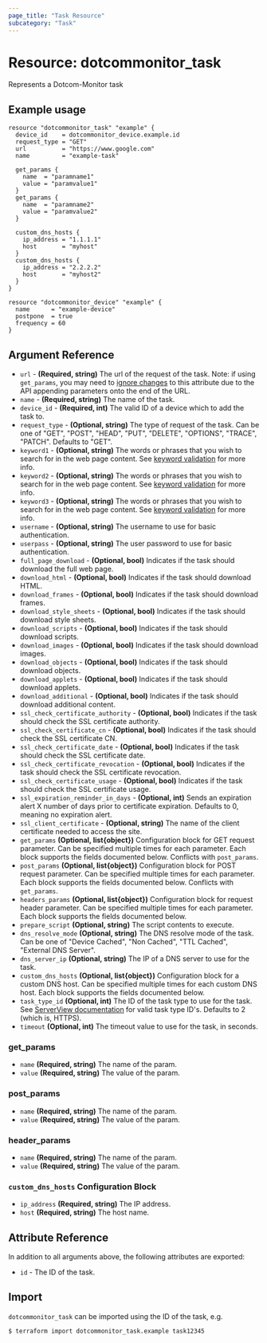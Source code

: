 ```yaml
---
page_title: "Task Resource"
subcategory: "Task"
---
```

# Resource: dotcommonitor_task
Represents a Dotcom-Monitor task

## Example usage
```hcl
resource "dotcommonitor_task" "example" {
  device_id    = dotcommonitor_device.example.id
  request_type = "GET"
  url          = "https://www.google.com"
  name         = "example-task"
  
  get_params {
    name  = "paramname1"
    value = "paramvalue1"
  }
  get_params {
    name  = "paramname2"
    value = "paramvalue2"
  }

  custom_dns_hosts {
    ip_address = "1.1.1.1"
    host       = "myhost"
  }
  custom_dns_hosts {
    ip_address = "2.2.2.2"
    host       = "myhost2"
  }
}

resource "dotcommonitor_device" "example" {
  name      = "example-device"
  postpone  = true
  frequency = 60
}
```

## Argument Reference
* `url` - **(Required, string)** The url of the request of the task. Note: if using `get_params`, you may need to [ignore changes](https://www.terraform.io/docs/language/meta-arguments/lifecycle.html#ignore_changes) to this attribute due to the API appending parameters onto the end of the URL.
* `name` - **(Required, string)** The name of the task.
* `device_id` - **(Required, int)** The valid ID of a device which to add the task to.
* `request_type` - **(Optional, string)** The type of request of the task. Can be one of "GET", "POST", "HEAD", "PUT", "DELETE", "OPTIONS", "TRACE", "PATCH". Defaults to "GET".
* `keyword1` - **(Optional, string)** The words or phrases that you wish to search for in the web page content. See [keyword validation](https://wiki.dotcom-monitor.com/knowledge-base/keyword-content-validation/) for more info.
* `keyword2` - **(Optional, string)** The words or phrases that you wish to search for in the web page content. See [keyword validation](https://wiki.dotcom-monitor.com/knowledge-base/keyword-content-validation/) for more info.
* `keyword3` - **(Optional, string)** The words or phrases that you wish to search for in the web page content. See [keyword validation](https://wiki.dotcom-monitor.com/knowledge-base/keyword-content-validation/) for more info.
* `username` - **(Optional, string)** The username to use for basic authentication.
* `userpass` - **(Optional, string)** The user password to use for basic authentication.
* `full_page_download` - **(Optional, bool)** Indicates if the task should download the full web page.
* `download_html` - **(Optional, bool)** Indicates if the task should download HTML.
* `download_frames` - **(Optional, bool)** Indicates if the task should download frames.
* `download_style_sheets` - **(Optional, bool)** Indicates if the task should download style sheets.
* `download_scripts` - **(Optional, bool)** Indicates if the task should download scripts.
* `download_images` - **(Optional, bool)** Indicates if the task should download images.
* `download_objects` - **(Optional, bool)** Indicates if the task should download objects.
* `download_applets` - **(Optional, bool)** Indicates if the task should download applets.
* `download_additional` - **(Optional, bool)** Indicates if the task should download additional content.
* `ssl_check_certificate_authority` - **(Optional, bool)** Indicates if the task should check the SSL certificate authority.
* `ssl_check_certificate_cn` - **(Optional, bool)** Indicates if the task should check the SSL certificate CN.
* `ssl_check_certificate_date` - **(Optional, bool)** Indicates if the task should check the SSL certificate date.
* `ssl_check_certificate_revocation` - **(Optional, bool)** Indicates if the task should check the SSL certificate revocation.
* `ssl_check_certificate_usage` - **(Optional, bool)** Indicates if the task should check the SSL certificate usage.
* `ssl_expiration_reminder_in_days` - **(Optional, int)** Sends an expiration alert X number of days prior to certificate expiration. Defaults to 0, meaning no expiration alert.
* `ssl_client_certificate` - **(Optional, string)** The name of the client certificate needed to access the site.
* `get_params` **(Optional, list{object})** Configuration block for GET request parameter. Can be specified multiple times for each parameter. Each block supports the fields documented below. Conflicts with `post_params`.
* `post_params` **(Optional, list{object})** Configuration block for POST request parameter. Can be specified multiple times for each parameter. Each block supports the fields documented below. Conflicts with `get_params`.
* `headers_params` **(Optional, list{object})** Configuration block for request header parameter. Can be specified multiple times for each parameter. Each block supports the fields documented below.
* `prepare_script` **(Optional, string)** The script contents to execute.
* `dns_resolve_mode` **(Optional, string)** The DNS resolve mode of the task. Can be one of "Device Cached", "Non Cached", "TTL Cached", "External DNS Server".
* `dns_server_ip` **(Optional, string)** The IP of a DNS server to use for the task.
* `custom_dns_hosts` **(Optional, list{object})** Configuration block for a custom DNS host. Can be specified multiple times for each custom DNS host. Each block supports the fields documented below.
* `task_type_id` **(Optional, int)** The ID of the task type to use for the task. See [ServerView documentation](https://wiki.dotcom-monitor.com/knowledge-base/serverview/) for valid task type ID's. Defaults to 2 (which is, HTTPS).
* `timeout` **(Optional, int)** The timeout value to use for the task, in seconds.

### get_params
* `name` **(Required, string)** The name of the param.
* `value` **(Required, string)** The value of the param.

### post_params
* `name` **(Required, string)** The name of the param.
* `value` **(Required, string)** The value of the param.

### header_params
* `name` **(Required, string)** The name of the param.
* `value` **(Required, string)** The value of the param.

### `custom_dns_hosts` Configuration Block
* `ip_address` **(Required, string)** The IP address.
* `host` **(Required, string)** The host name.

## Attribute Reference
In addition to all arguments above, the following attributes are exported:

* `id` - The ID of the task.


## Import
`dotcommonitor_task` can be imported using the ID of the task, e.g.

```
$ terraform import dotcommonitor_task.example task12345
```
